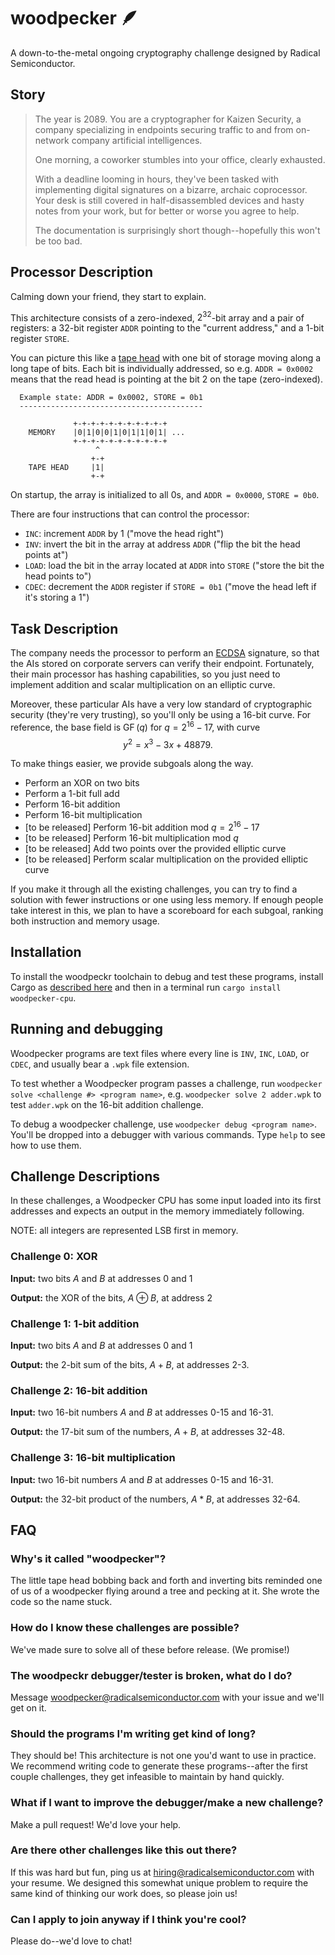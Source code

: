 # woodpecker 🪶

A down-to-the-metal ongoing cryptography challenge designed by Radical Semiconductor.

## Story

> The year is 2089. You are a cryptographer for Kaizen Security, a company specializing in endpoints securing traffic to and from on-network company artificial intelligences.
>
> One morning, a coworker stumbles into your office, clearly exhausted.
>
> With a deadline looming in hours, they've been tasked with implementing digital signatures on a bizarre, archaic coprocessor. Your desk is still covered in half-disassembled devices and hasty notes from your work, but for better or worse you agree to help. 
>
>The documentation is surprisingly short though--hopefully this won't be too bad. 

## Processor Description

Calming down your friend, they start to explain. 

This architecture consists of a zero-indexed, $2^{32}$-bit array and a pair of registers: a 32-bit register `ADDR` pointing to the "current address," and a 1-bit register `STORE`.

You can picture this like a [tape head](https://en.wikipedia.org/wiki/Turing_machine#Description) with one bit of storage moving along a long tape of bits. Each bit is individually addressed, so e.g. `ADDR = 0x0002` means that the read head is pointing at the bit 2 on the tape (zero-indexed).

```
  Example state: ADDR = 0x0002, STORE = 0b1
  -----------------------------------------

              +-+-+-+-+-+-+-+-+-+-+
    MEMORY    |0|1|0|0|1|0|1|1|0|1| ...
              +-+-+-+-+-+-+-+-+-+-+
                   ^
                  +-+
    TAPE HEAD     |1|
                  +-+
```

On startup, the array is initialized to all 0s, and `ADDR = 0x0000`, `STORE = 0b0`.

There are four instructions that can control the processor:
* `INC`: increment `ADDR` by 1 ("move the head right")
* `INV`: invert the bit in the array at address `ADDR` ("flip the bit the head points at")
* `LOAD`: load the bit in the array located at `ADDR` into `STORE` ("store the bit the head points to")
* `CDEC`: decrement the `ADDR` register if `STORE = 0b1` ("move the head left if it's storing a 1")

## Task Description

The company needs the processor to perform an [ECDSA](https://en.wikipedia.org/wiki/Elliptic_Curve_Digital_Signature_Algorithm) signature, so that the AIs stored on corporate servers can verify their endpoint. Fortunately, their main processor has hashing capabilities, so you just need to implement addition and scalar multiplication on an elliptic curve.

Moreover, these particular AIs have a very low standard of cryptographic security (they're very trusting), so you'll only be using a 16-bit curve. For reference, the base field is $\operatorname{GF}(q)$ for $q = 2^{16} - 17$, with curve 
$$y^2 = x^3 - 3x + 48879.$$

To make things easier, we provide subgoals along the way.

* Perform an XOR on two bits
* Perform a 1-bit full add
* Perform 16-bit addition
* Perform 16-bit multiplication
* [to be released] Perform 16-bit addition mod $q = 2^{16} - 17$
* [to be released] Perform 16-bit multiplication mod $q$
* [to be released] Add two points over the provided elliptic curve
* [to be released] Perform scalar multiplication on the provided elliptic curve

If you make it through all the existing challenges, you can try to find a solution with fewer instructions or one using less memory. If enough people take interest in this, we plan to have a scoreboard for each subgoal, ranking both instruction and memory usage.

## Installation

To install the woodpeckr toolchain to debug and test these programs, install Cargo as [described here](https://doc.rust-lang.org/cargo/getting-started/installation.html) and then in a terminal run `cargo install woodpecker-cpu`.

## Running and debugging

Woodpecker programs are text files where every line is `INV`, `INC`, `LOAD`, or `CDEC`, and usually bear a  `.wpk` file extension. 

To test whether a Woodpecker program passes a challenge, run `woodpecker solve <challenge #> <program name>`, e.g. `woodpecker solve 2 adder.wpk` to test `adder.wpk` on the 16-bit addition challenge.

To debug a woodpecker challenge, use `woodpecker debug <program name>`. You'll be dropped into a debugger with various commands. Type `help` to see how to use them.

## Challenge Descriptions

In these challenges, a Woodpecker CPU has some input loaded into its first addresses and expects an output in the memory immediately following.

NOTE: all integers are represented LSB first in memory.

### Challenge 0: XOR

**Input:** two bits $A$ and $B$ at addresses 0 and 1

**Output:** the XOR of the bits, $A \oplus B$, at address 2

### Challenge 1: 1-bit addition

**Input:** two bits $A$ and $B$ at addresses 0 and 1

**Output:** the 2-bit sum of the bits, $A + B$, at addresses 2-3.

### Challenge 2: 16-bit addition

**Input:** two 16-bit numbers $A$ and $B$ at addresses 0-15 and 16-31.

**Output:** the 17-bit sum of the numbers, $A + B$, at addresses 32-48.

### Challenge 3: 16-bit multiplication

**Input:** two 16-bit numbers $A$ and $B$ at addresses 0-15 and 16-31.

**Output:** the 32-bit product of the numbers, $A * B$, at addresses 32-64.



## FAQ

### Why's it called "woodpecker"?

The little tape head bobbing back and forth and inverting bits reminded one of us of a woodpecker flying around a tree and pecking at it. She wrote the code so the name stuck.

### How do I know these challenges are possible?

We've made sure to solve all of these before release. (We promise!)

### The woodpeckr debugger/tester is broken, what do I do?

Message woodpecker@radicalsemiconductor.com with your issue and we'll get on it.

### Should the programs I'm writing get kind of long?

They should be! This architecture is not one you'd want to use in practice. We recommend writing code to generate these programs--after the first couple challenges, they get infeasible to maintain by hand quickly.

### What if I want to improve the debugger/make a new challenge?

Make a pull request! We'd love your help.

### Are there other challenges like this out there?

If this was hard but fun, ping us at hiring@radicalsemiconductor.com with your resume. We designed this somewhat unique problem to require the same kind of thinking our work does, so please join us!

### Can I apply to join anyway if I think you're cool?

Please do--we'd love to chat!
